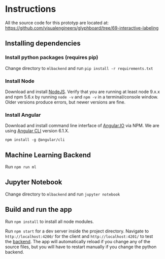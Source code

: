 # Instructions

All the source code for this prototyp are located at: https://github.com/visualengineers/glyphboard/tree/69-interactive-labeling

## Installing dependencies

### Install python packages (requires pip)

Change directory to `mlbackend` and run `pip install -r requirements.txt`

### Install Node

Download and install [NodeJS](https://nodejs.org/en/download/). Verify that you are running at least node 9.x.x and npm 5.6.x by running `node -v` and `npm -v` in a terminal/console window. Older versions produce errors, but newer versions are fine.

### Install Angular

Download and install command line interface of [Angular.IO](https://angular.io/) via NPM. We are using [Angular CLI](https://github.com/angular/angular-cli) version 6.1.X.

`npm install -g @angular/cli`

## Machine Learning Backend

Run `npm run ml`

## Jupyter Notebook

Change directory to `mlbackend` and run `jupyter notebook`

## Build and run the app

Run `npm install` to install all node modules.

Run `npm start` for a dev server inside the project directory. Navigate to `http://localhost:4200/` for the client and `http://localhost:4201/` to test the [backend](https://github.com/visualengineers/glyphboard-backend). The app will automatically reload if you change any of the source files, but you will have to restart manually if you change the python backend.
